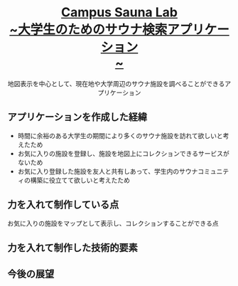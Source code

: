 <a href="https://demo-nextjs-with-supabase.vercel.app/">
  <h1 align="center">Campus Sauna Lab <br>~大学生のためのサウナ検索アプリケーション</br>~</h1>
</a>

<p align="center">
 地図表示を中心として、現在地や大学周辺のサウナ施設を調べることができるアプリケーション
</p>

<h2>アプリケーションを作成した経緯</h2>
<ul>
<li>時間に余裕のある大学生の期間により多くのサウナ施設を訪れて欲しいと考えたため</li>
<li>お気に入りの施設を登録し、施設を地図上にコレクションできるサービスがないため</li>
<li>お気に入り登録した施設を友人と共有しあって、学生内のサウナコミュニティの構築に役立てて欲しいと考えたため</li>
</ul>

<h2>力を入れて制作している点</h2>
<p>お気に入りの施設をマップとして表示し、コレクションすることができる点</p>

<h2>力を入れて制作した技術的要素</h2>

<h2>今後の展望</h2>